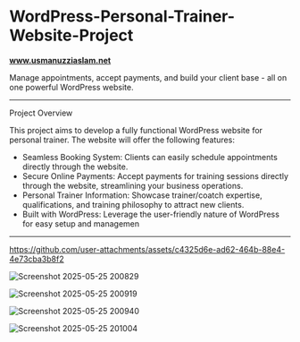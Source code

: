 # WordPress-Personal-Trainer-Website-Project

<b>www.usmanuzziaslam.net</b>

Manage appointments, accept payments, and build your client base - all on one powerful WordPress website.

<hr>

Project Overview

This project aims to develop a fully functional WordPress website for personal trainer. The website will offer the following features:

- Seamless Booking System: Clients can easily schedule appointments directly through the website.
- Secure Online Payments: Accept payments for training sessions directly through the website, streamlining your business operations.
- Personal Trainer Information: Showcase trainer/coatch expertise, qualifications, and training philosophy to attract new clients.
- Built with WordPress: Leverage the user-friendly nature of WordPress for easy setup and managemen

<hr>

https://github.com/user-attachments/assets/c4325d6e-ad62-464b-88e4-4e73cba3b8f2

![Screenshot 2025-05-25 200829](https://github.com/user-attachments/assets/2a84881f-06be-4cc7-a7f7-ad85ccfa87f7)

![Screenshot 2025-05-25 200919](https://github.com/user-attachments/assets/bd08852f-6937-404d-87ae-5ecd8c407fb2)

![Screenshot 2025-05-25 200940](https://github.com/user-attachments/assets/b05528f9-34d7-4536-bb4b-eeb5d505276d)

![Screenshot 2025-05-25 201004](https://github.com/user-attachments/assets/558e5a95-2b91-4470-964a-ea2505b900ee)

